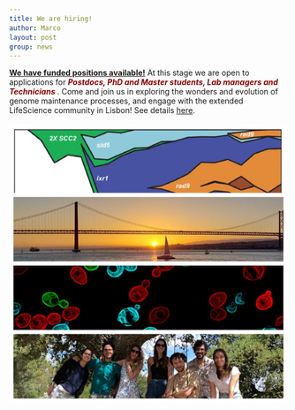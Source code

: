 ```yaml
---
title: We are hiring!
author: Marco
layout: post
group: news
---
```


<b><u>We have funded positions available!</u></b> At this stage we are open to applications for <span style="color: darkred; font-weight: bold;"> <i>Postdocs, PhD and Master students, Lab managers and Technicians </i></span>. 
Come and join us in exploring the wonders and evolution of genome maintenance processes, and engage with the extended LifeScience community in Lisbon! See details <a href="https://fumalab.github.io/join" target="_blank">here</a>. 
<br>
<br>
<img src="/static/img/hiring.jpg" alt="We are hiring!" width="750">
